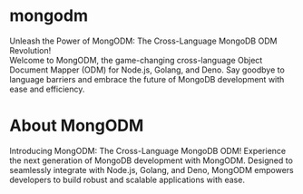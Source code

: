 # mongodm
Unleash the Power of MongODM: The Cross-Language MongoDB ODM Revolution!  
Welcome to MongODM, the game-changing cross-language Object Document Mapper (ODM) for Node.js, Golang, and Deno. 
Say goodbye to language barriers and embrace the future of MongoDB development with ease and efficiency.

# About MongODM
Introducing MongODM: The Cross-Language MongoDB ODM!
Experience the next generation of MongoDB development with MongODM. Designed to seamlessly integrate with Node.js, Golang, and Deno, MongODM empowers developers to build robust and scalable applications with ease. 

